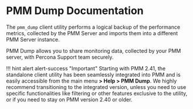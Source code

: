 # PMM Dump Documentation

The `pmm_dump` client utility performs a logical backup of the performance metrics, collected by the PMM Server and imports them into a different PMM Server instance.

PMM Dump allows you to share monitoring data, collected by your PMM server, with Percona Support team securely.

!!! hint alert alert-success "Important"
    Starting with PMM 2.41, the standalone client utility has been seamlessly integrated into PMM and is easily accessible from the main menu **> Help > PMM Dump**.
    We highly recommend transitioning to the integrated version, unless you need to use specific functionalities like filtering or other features exclusive to the utility, or if you need to stay on PMM version 2.40 or older.
